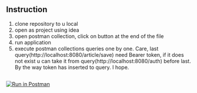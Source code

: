 ## Instruction
1. clone repository to u local
2. open as project using idea
3. open postman collection, click on button at the end of the file          
4. run application
5. execute postman collections queries one by one. Care, last query(http://localhost:8080/article/save) need Bearer token, if it does not exist u can take it from query(http://localhost:8080/auth) before last. By the way token has inserted to query. I hope.
##
 [![Run in Postman](https://run.pstmn.io/button.svg)](https://app.getpostman.com/run-collection/8225abcc4b967fe3fd34)
